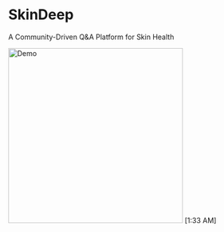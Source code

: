 # SkinDeep
A Community-Driven Q&amp;A Platform for Skin Health

<img src='https://github.com/SkinQuest/SkinDeep/blob/054bc9ec0dfd8960089e7859c10f54eb172948cd/assets/skindeepgif.gif
' title='Video Walkthrough' width='350' alt='Demo' />
[1:33 AM]
